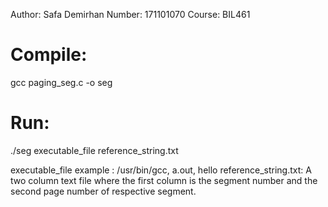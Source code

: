 Author: Safa Demirhan
Number: 171101070
Course: BIL461


# Compile: #
gcc paging_seg.c -o seg

# Run: #
./seg executable_file reference_string.txt

executable_file example : /usr/bin/gcc, a.out, hello
reference_string.txt: A two column text file where the first column is the segment
number and the second page number of respective segment.
